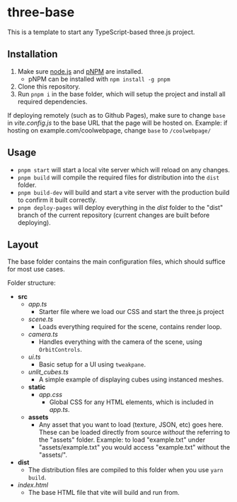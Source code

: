 # three-base

This is a template to start any TypeScript-based three.js project.

## Installation

1. Make sure [node.js](https://nodejs.org/en/download/) and [pNPM](https://pnpm.io/installation) are installed. 
   - pNPM can be installed with ``npm install -g pnpm``
2. Clone this repository.
3. Run ``pnpm i`` in the base folder, which will setup the project and install all required dependencies.

If deploying remotely (such as to Github Pages), make sure to change ``base`` in *vite.config.js* to the base URL that the page will be hosted on. Example: if hosting on example.com/coolwebpage, change ``base`` to ``/coolwebpage/``

## Usage

- ``pnpm start`` will start a local vite server which will reload on any changes. 
- ``pnpm build`` will compile the required files for distribution into the ``dist`` folder.
- ``pnpm build-dev`` will build and start a vite server with the production build to confirm it built correctly.
- ``pnpm deploy-pages`` will deploy everything in the *dist* folder to the "dist" branch of the current repository (current changes are built before deploying).

## Layout

The base folder contains the main configuration files, which should suffice for most use cases.

Folder structure:
- **src**
  - *app.ts*
    - Starter file where we load our CSS and start the three.js project
  - *scene.ts*
    - Loads everything required for the scene, contains render loop.
  - *camera.ts*
    - Handles everything with the camera of the scene, using ``OrbitControls``.
  - *ui.ts*
    - Basic setup for a UI using ``tweakpane``.
  - *unlit_cubes.ts*
    - A simple example of displaying cubes using instanced meshes.
  - **static**
    - *app.css*
      - Global CSS for any HTML elements, which is included in *app.ts*.
  - **assets**
    - Any asset that you want to load (texture, JSON, etc) goes here. These can be loaded directly from source *without* the referring to the "assets" folder. Example: to load "example.txt" under "assets/example.txt" you would access "example.txt" without the "assets/".
- **dist**
    - The distribution files are compiled to this folder when you use ``yarn build``. 
- *index.html*
  - The base HTML file that vite will build and run from.